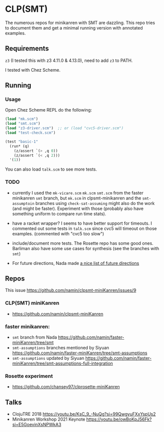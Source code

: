 # CLP(SMT)

The numerous repos for minikanren with SMT are dazzling. This repo tries to document them and get a minimal running version with annotated examples.

## Requirements

`z3` (I tested this with z3 4.11.0 & 4.13.0), need to add `z3` to PATH. 

I tested with Chez Scheme.

## Running

### Usage

Open Chez Scheme REPL do the following:

```scheme
(load "mk.scm")
(load "smt.scm")
(load "z3-driver.scm")  ;; or (load "cvc5-driver.scm")
(load "test-check.scm")

(test "basic-1"
  (run* (q)
    (z/assert `(> ,q 0))
    (z/assert `(< ,q 2)))
  '(1))
```

You can also load `talk.scm` to see more tests.

### TODO

- currently I used the `mk-vicare.scm` `mk.scm` `smt.scm` from the faster minikanren `smt` branch, but `mk.scm` in clpsmt-minikanren and the `smt-assumptoin` branches using `check-sat-assuming` might also do the work (and might be faster). Experiment with those (probably also have something uniform to compare run time stats).

- have a racket wrapper? I seems to have better support for timeouts. I commented out some tests in `talk.scm` since cvc5 will timeout on those examples. (commented with "cvc5 too slow")

- include/document more tests. The Rosette repo has some good ones. Barliman also have some use cases for synthesis (see the branches with `smt`)

- For future directions, Nada made [a nice list of future directions](https://github.com/namin/clpsmt-miniKanren/issues/9#issuecomment-893659453)

## Repos

This issue https://github.com/namin/clpsmt-miniKanren/issues/9

### CLP(SMT) miniKanren
- https://github.com/namin/clpsmt-miniKanren

### faster minikanren:

- `smt` branch from Nada https://github.com/namin/faster-miniKanren/tree/smt
- `smt-assumptions` branches mentioned by Siyuan https://github.com/namin/faster-miniKanren/tree/smt-assumptions
- `smt-assumptions` updated by Siyuan https://github.com/namin/faster-miniKanren/tree/smt-assumptions-full-integration

### Rosette experiment 
- https://github.com/chansey97/clprosette-miniKanren

## Talks

- ClojuTRE 2018 https://youtu.be/KsC_9_-NuQg?si=99QwgyuFXxYspUs2
- Minikanren Workshop 2021 Keynote https://youtu.be/owBoKpJ56Fk?si=E5GoevinXsNPWkA3
